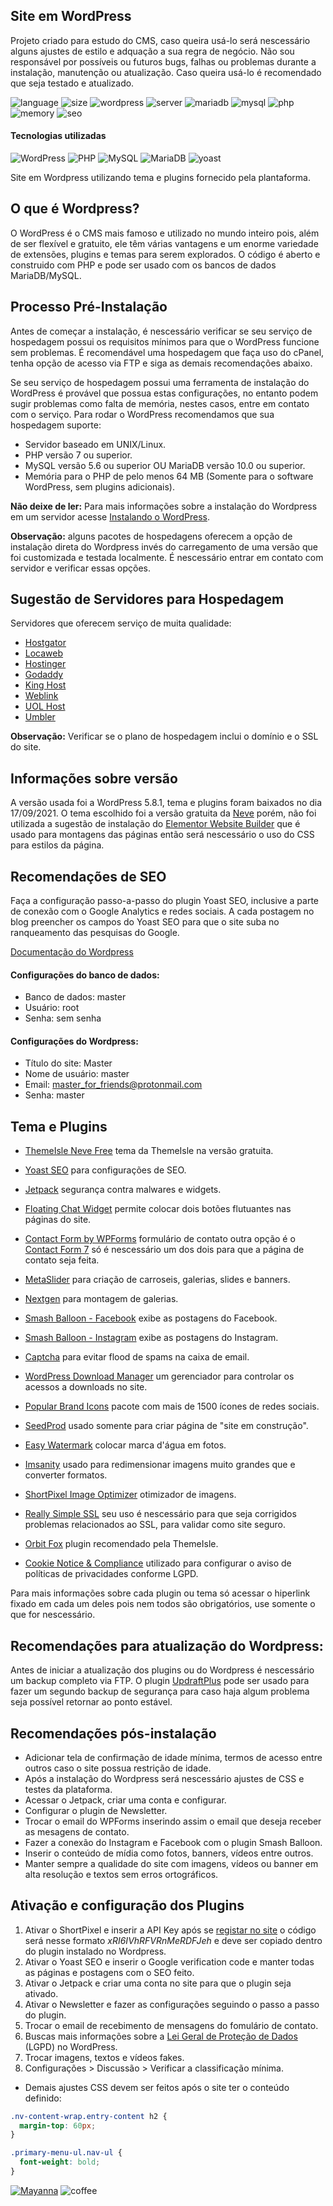 ## Site em WordPress
Projeto criado para estudo do CMS, caso queira usá-lo será nescessário alguns ajustes de estilo e adquação a sua regra de negócio. Não sou responsável por possíveis ou futuros bugs, falhas ou problemas durante a instalação, manutenção ou atualização. Caso queira usá-lo é recomendado que seja testado e atualizado. 

![language](https://img.shields.io/badge/Language-PT--BR-darkgreen) ![size](https://img.shields.io/badge/Size-2085,7%C2%A0MB-brightgreen) ![wordpress](https://img.shields.io/badge/Wordpress-v5.8.1-blue) ![server](https://img.shields.io/badge/Server-Linux-orange) ![mariadb](https://img.shields.io/badge/MariaDB-+v.10.0-darkblue) ![mysql](https://img.shields.io/badge/MySQL-+v.5.6-darkblue) ![php](https://img.shields.io/badge/PHP-+v.7.0-blue) ![memory](https://img.shields.io/badge/Memory%20required-+64%20MB-blue) ![seo](https://img.shields.io/badge/SEO-Pending-red)


#### Tecnologias utilizadas

![WordPress](https://img.shields.io/badge/WordPress-%23117AC9.svg?style=for-the-badge&logo=WordPress&logoColor=white) ![PHP](https://img.shields.io/badge/php-%23777BB4.svg?style=for-the-badge&logo=php&logoColor=white) ![MySQL](https://img.shields.io/badge/mysql-%2300f.svg?style=for-the-badge&logo=mysql&logoColor=white) ![MariaDB](https://img.shields.io/badge/MariaDB-gray.svg?style=for-the-badge&logo=mariadb&logoColor=white) ![yoast](https://img.shields.io/badge/Yoast%20SEO-purple.svg?style=for-the-badge&logo=yoast&logoColor=white)

Site em Wordpress utilizando tema e plugins fornecido pela plantaforma. 

## O que é Wordpress?

O WordPress é o CMS mais famoso e utilizado no mundo inteiro pois, além de  ser flexível e gratuito, ele têm várias vantagens e um enorme variedade de extensões, plugins e temas para serem explorados. O código é aberto e construido com PHP e pode ser usado com os bancos de dados MariaDB/MySQL. 

## Processo Pré-Instalação

Antes de começar a instalação, é nescessário verificar se seu serviço de hospedagem possui os requisitos mínimos para que o WordPress funcione sem problemas. É recomendável uma hospedagem que faça uso do cPanel, tenha opção de acesso via FTP e siga as demais recomendações abaixo.

Se seu serviço de hospedagem possui uma ferramenta de instalação do WordPress é provável que possua estas configurações, no entanto podem sugir problemas como falta de memória, nestes casos, entre em contato com o serviço. Para rodar o WordPress recomendamos que sua hospedagem suporte:

- Servidor baseado em UNIX/Linux.
- PHP versão 7 ou superior.
- MySQL versão 5.6 ou superior OU MariaDB versão 10.0 ou superior.
- Memória para o PHP de pelo menos 64 MB (Somente para o software WordPress, sem plugins adicionais).

**Não deixe de ler:** Para mais informações sobre a instalação do Wordpress em um servidor acesse [Instalando o WordPress](https://codex.wordpress.org/pt-br:Instalando_o_WordPress).

**Observação:** alguns pacotes de hospedagens oferecem a opção de instalação direta do Wordpress invés do carregamento de uma versão que foi customizada e testada localmente. É nescessário entrar em contato com servidor e verificar essas opções.

## Sugestão de Servidores para Hospedagem

Servidores que oferecem serviço de muita qualidade:

- [Hostgator](https://www.hostgator.com.br/)
- [Locaweb](https://www.locaweb.com.br/)
- [Hostinger](https://www.hostinger.com.br/)
- [Godaddy](https://www.godaddy.com/)
- [King Host](https://king.host/)
- [Weblink](https://www.weblink.com.br/)
- [UOL Host](https://uolhost.uol.com.br/)
- [Umbler](https://www.umbler.com/)

**Observação:** Verificar se o plano de hospedagem inclui o domínio e o SSL do site.

## Informações sobre versão

A versão usada foi a WordPress 5.8.1, tema e plugins foram baixados no dia 17/09/2021. O tema escolhido foi a versão gratuita da [Neve](https://themeisle.com/themes/neve/) porém, não foi utilizada a sugestão de instalação do [Elementor Website Builder](https://wordpress.org/plugins/elementor/) que é usado para montagens das páginas então será nescessário o uso do CSS para estilos da página.

## Recomendações de SEO
Faça a configuração passo-a-passo do plugin Yoast SEO, inclusive a parte de conexão com o Google Analytics e redes sociais. A cada postagem no blog preencher os campos do Yoast SEO para que o site suba no ranqueamento das pesquisas do Google.

[Documentação do Wordpress](https://wordpress.org/support/)

#### Configurações do banco de dados:
- Banco de dados: master
- Usuário: root
- Senha: sem senha

#### Configurações do Wordpress:
- Título do site: Master
- Nome de usuário: master 
- Email: master_for_friends@protonmail.com
- Senha: master

## Tema e Plugins

<!-- [Tema Rife Free](https://apollo13themes.com/rife/free/)  -->
- [ThemeIsle Neve Free](https://themeisle.com/themes/neve/) tema da ThemeIsle na versão gratuita.

- [Yoast SEO](https://wordpress.org/plugins/wordpress-seo/) para configurações de SEO.

- [Jetpack](https://wordpress.org/plugins/jetpack/) segurança contra malwares e widgets.

<!-- [Apollo13 Framework Extensions](https://wordpress.org/plugins/apollo13-framework-extensions/) pacote de extenções recomendados pelo desenvolvedor. -->

- [Floating Chat Widget](https://wordpress.org/plugins/chaty/) permite colocar dois botões flutuantes nas páginas do site.

- [Contact Form by WPForms](https://wordpress.org/plugins/wpforms-lite/) formulário de contato outra opção é o [Contact Form 7](https://br.wordpress.org/plugins/contact-form-7/) só é nescessário um dos dois para que a página de contato seja feita.

- [MetaSlider](https://wordpress.org/plugins/ml-slider/) para criação de carroseis, galerias, slides e banners.

- [Nextgen](https://wordpress.org/plugins/nextgen-gallery/) para montagem de galerias.

- [Smash Balloon - Facebook](https://wordpress.org/plugins/custom-facebook-feed/) exibe as postagens do Facebook.

- [Smash Balloon - Instagram](https://wordpress.org/plugins/instagram-feed/) exibe as postagens do Instagram.

- [Captcha](https://wordpress.org/plugins/advanced-nocaptcha-recaptcha/) para evitar flood de spams na caixa de email.

- [WordPress Download Manager](https://wordpress.org/plugins/download-manager/) um gerenciador para controlar os acessos a downloads no site.

- [Popular Brand Icons](https://wordpress.org/plugins/simple-icons/) pacote com mais de 1500 ícones de redes sociais.

- [SeedProd](https://wordpress.org/plugins/coming-soon/) usado somente para criar página de "site em construção".

<!-- [Age Gate](https://wordpress.org/plugins/age-gate/) confirmação de idade ou termos antes de acessar o site. Outra opção seria o [Age Verification](https://wordpress.org/plugins/dispensary-age-verification/) é nescessário o uso de somente um dos dois plugins. -->

- [Easy Watermark](https://wordpress.org/plugins/easy-watermark/) colocar marca d'água em fotos.

<!-- [W3 Total Cache](https://wordpress.org/plugins/w3-total-cache/) otimizar a naveg ação do usuário através de recursos de SEO. -->

- [Imsanity](https://wordpress.org/plugins/imsanity/) usado para redimensionar imagens muito grandes que e converter formatos. 

- [ShortPixel Image Optimizer](https://wordpress.org/plugins/shortpixel-image-optimiser/) otimizador de imagens.

- [Really Simple SSL](https://wordpress.org/plugins/really-simple-ssl/) seu uso é nescessário para que seja corrigidos problemas relacionados ao SSL, para validar como site seguro.

- [Orbit Fox](https://br.wordpress.org/plugins/themeisle-companion/) plugin recomendado pela ThemeIsle.

- [Cookie Notice & Compliance](https://wordpress.org/plugins/cookie-notice/) utilizado para configurar o aviso de políticas de privacidades conforme LGPD.

Para mais informações sobre cada plugin ou tema só acessar o hiperlink fixado em cada um deles pois nem todos são obrigatórios, use somente o que for nescessário.


## Recomendações para atualização do Wordpress:
Antes de iniciar a atualização dos plugins ou do Wordpress é nescessário um backup completo via FTP. O plugin [UpdraftPlus](https://updraftplus.com/) pode ser usado para fazer um segundo backup de segurança para caso haja algum problema seja possível retornar ao ponto estável. 

## Recomendações pós-instalação
- Adicionar tela de confirmação de idade mínima, termos de acesso entre outros caso o site possua restrição de idade.
- Após a instalação do Wordpress será nescessário ajustes de CSS e testes da plataforma.
- Acessar o Jetpack, criar uma conta e configurar.
- Configurar o plugin de Newsletter.
- Trocar o email do WPForms inserindo assim o email que deseja receber as mesagens de contato.
- Fazer a conexão do Instagram e Facebook com o plugin Smash Balloon.
- Inserir o conteúdo de mídia como fotos, banners, vídeos entre outros.
- Manter sempre a qualidade do site com imagens, vídeos ou banner em alta resolução e  textos sem erros ortográficos.

## Ativação e configuração dos Plugins
1. Ativar o ShortPixel e inserir a API Key após se [registar no site](https://shortpixel.com/free-sign-up) o código será nesse formato *xRI6IVhRFVRnMeRDFJeh* e deve ser copiado dentro do plugin instalado no Wordpress.
2. Ativar o Yoast SEO e inserir o Google verification code e manter todas as páginas e postagens com o SEO feito.
3. Ativar o Jetpack e criar uma conta no site para que o plugin seja ativado.
4. Ativar o Newsletter e fazer as configurações seguindo o passo a passo do plugin.
5. Trocar o email de recebimento de mensagens do fomulário de contato.
6. Buscas mais informações sobre a [Lei Geral de Proteção de Dados](https://www.hostinger.com.br/tutoriais/lei-de-protecao-de-dados-pessoais-no-wordpress-gdpr-guia-completo) (LGPD) no WordPress.
7. Trocar imagens, textos e vídeos fakes.
8. Configurações > Discussão > Verificar a classificação mínima.

- Demais ajustes CSS devem ser feitos após o site ter o conteúdo definido:

```css
.nv-content-wrap.entry-content h2 {
  margin-top: 60px;
}

.primary-menu-ul.nav-ul {
  font-weight: bold;
}
```

[![Mayanna](https://img.shields.io/badge/Made%20by-Mayanna%20Oliveira-pink)](https://beacons.ai/mayannaoliveira) ![coffee](https://img.shields.io/badge/Made%20with-%E2%98%95%EF%B8%8F%20coffee-yellow.svg)
